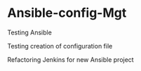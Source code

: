 # Ansible-config-Mgt

Testing Ansible

Testing creation of configuration file

Refactoring Jenkins for new Ansible project


